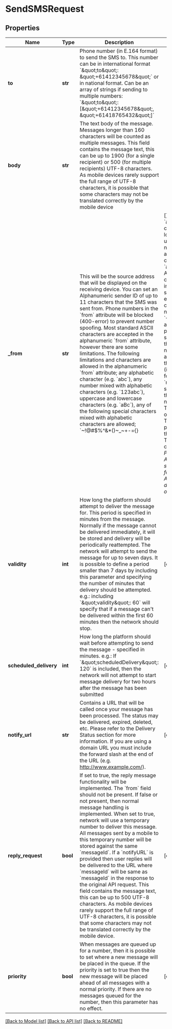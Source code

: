 # SendSMSRequest

## Properties
Name | Type | Description | Notes
------------ | ------------- | ------------- | -------------
**to** | **str** | Phone number (in E.164 format) to send the SMS to. This number can be in international format &#x60;\&quot;to\&quot;: \&quot;+61412345678\&quot;&#x60; or in national format. Can be an array of strings if sending to multiple numbers: &#x60;\&quot;to\&quot;:[\&quot;+61412345678\&quot;, \&quot;+61418765432\&quot;]&#x60;  | 
**body** | **str** | The text body of the message. Messages longer than 160 characters will be counted as multiple messages. This field contains the message text, this can be up to 1900 (for a single recipient) or 500 (for multiple recipients) UTF-8 characters. As mobile devices rarely support the full range of UTF-8 characters, it is possible that some characters may not be translated correctly by the mobile device  | 
**_from** | **str** | This will be the source address that will be displayed on the receiving device. You can set an Alphanumeric sender ID of up to 11 characters that the SMS was sent from. Phone numbers in the &#x60;from&#x60; attribute will be blocked (400-error) to prevent number spoofing.  Most standard ASCII characters are accepted in the alphanumeric &#x60;from&#x60; attribute, however there are some limitations. The following limitations and characters are allowed in the alphanumeric &#x60;from&#x60; attribute; any alphabetic character (e.g. &#x60;abc&#x60;), any number mixed with alphabetic characters (e.g. &#x60;123abc&#x60;), uppercase and lowercase characters (e.g. &#x60;aBc&#x60;), any of the following special characters mixed with alphabetic characters are allowed; &#x60;~!@#$%^&amp;*()~_~+-&#x3D;{}|[];&#39;?,./&#x60; (e.g. &#x60;abc~!@&#x60;), any combination of lowercase, uppercase, numeric or allowed special characters (e.g. &#x60;abc@#123DE&#x60;). All other characters, including spaces and extended ASCII characters, are not allowed (e.g. &#x60;&lt;&gt;:\&quot;\\&#x60;).  If attribute is not present, the service will use the mobile number associated with the application (in E.164 format).  If &#x60;replyRequest&#x60; is set to true, then this field should not be present.  This feature is only available on Telstra Account paid plans, not through Free Trials or credit card paid plans.  *Please note that Alphanumeric sender ID works for domestic, i.e. Australian, destinations only.*  | [optional] 
**validity** | **int** | How long the platform should attempt to deliver the message for.  This period is specified in minutes from the message.  Normally if the message cannot be delivered immediately, it will be stored and delivery will be periodically reattempted. The network will attempt to send the message for up to seven days. It is possible to define a period smaller than 7 days by including this parameter and specifying the number of minutes that delivery should be attempted.  e.g.: including &#x60;\&quot;validity\&quot;: 60&#x60; will specify that if a message can&#39;t be delivered within the first 60 minutes then the network should stop.  | [optional] 
**scheduled_delivery** | **int** | How long the platform should wait before attempting to send the message - specified in minutes.  e.g.: If &#x60;\&quot;scheduledDelivery\&quot;: 120&#x60; is included, then the network will not attempt to start message delivery for two hours after the message has been submitted  | [optional] 
**notify_url** | **str** | Contains a URL that will be called once your message has been processed. The status may be delivered, expired, deleted, etc. Please refer to the Delivery Status section for more information.  If you are using a domain URL you must include the forward slash at the end of the URL (e.g. http://www.example.com/).  | [optional] 
**reply_request** | **bool** | If set to true, the reply message functionality will be implemented. The &#x60;from&#x60; field should not be present.  If false or not present, then normal message handling is implemented.  When set to true, network will use a temporary number to deliver this message. All messages sent by a mobile to this temporary number will be stored against the same &#x60;messageId&#x60;. If a &#x60;notifyURL&#x60; is provided then user replies will be delivered to the URL where &#x60;messageId&#x60; will be same as &#x60;messageId&#x60; in the response to the original API request.  This field contains the message text, this can be up to 500 UTF-8 characters. As mobile devices rarely support the full range of UTF-8 characters, it is possible that some characters may not be translated correctly by the mobile device.  | [optional] 
**priority** | **bool** | When messages are queued up for a number, then it is possible to set where a new message will be placed in the queue. If the priority is set to true then the new message will be placed ahead of all messages with a normal priority. If there are no messages queued for the number, then this parameter has no effect.  | [optional] 

[[Back to Model list]](../README.md#documentation-for-models) [[Back to API list]](../README.md#documentation-for-api-endpoints) [[Back to README]](../README.md)


